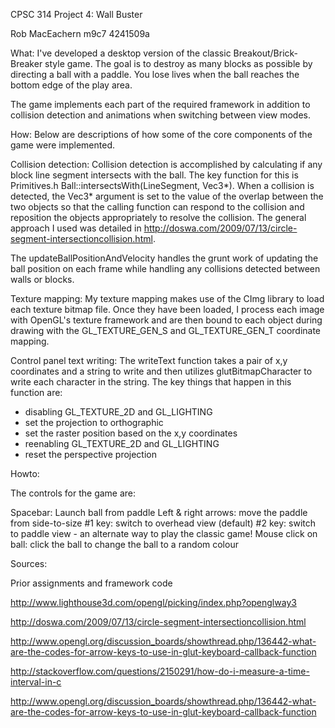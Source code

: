 CPSC 314
Project 4: Wall Buster

Rob MacEachern
m9c7
4241509a

What:
I've developed a desktop version of the classic Breakout/Brick-Breaker style game. The goal is to destroy as many blocks as possible by directing a ball with a paddle. You lose lives when the ball reaches the bottom edge of the play area.

The game implements each part of the required framework in addition to collision detection and animations when switching between view modes.

How:
Below are descriptions of how some of the core components of the game were implemented.

Collision detection:
Collision detection is accomplished by calculating if any block line segment intersects with the ball. The key function for this is Primitives.h Ball::intersectsWith(LineSegment, Vec3*). When a collision is detected, the Vec3* argument is set to the value of the overlap between the two objects so that the calling function can respond to the collision and reposition the objects appropriately to resolve the collision. The general approach I used was detailed in http://doswa.com/2009/07/13/circle-segment-intersectioncollision.html.

The updateBallPositionAndVelocity handles the grunt work of updating the ball position on each frame while handling any collisions detected between walls or blocks.

Texture mapping:
My texture mapping makes use of the CImg library to load each texture bitmap file. Once they have been loaded, I process each image with OpenGL's texture framework and are then bound to each object during drawing with the GL_TEXTURE_GEN_S and GL_TEXTURE_GEN_T coordinate mapping.

Control panel text writing:
The writeText function takes a pair of x,y coordinates and a string to write and then utilizes glutBitmapCharacter to write each character in the string. The key things that happen in this function are:
- disabling GL_TEXTURE_2D and GL_LIGHTING
- set the projection to orthographic
- set the raster position based on the x,y coordinates
- reenabling GL_TEXTURE_2D and GL_LIGHTING
- reset the perspective projection

Howto:

The controls for the game are:

Spacebar: Launch ball from paddle
Left & right arrows: move the paddle from side-to-size
#1 key: switch to overhead view (default)
#2 key: switch to paddle view - an alternate way to play the classic game!
Mouse click on ball: click the ball to change the ball to a random colour

Sources:

Prior assignments and framework code

http://www.lighthouse3d.com/opengl/picking/index.php?openglway3

http://doswa.com/2009/07/13/circle-segment-intersectioncollision.html

http://www.opengl.org/discussion_boards/showthread.php/136442-what-are-the-codes-for-arrow-keys-to-use-in-glut-keyboard-callback-function

http://stackoverflow.com/questions/2150291/how-do-i-measure-a-time-interval-in-c

http://www.opengl.org/discussion_boards/showthread.php/136442-what-are-the-codes-for-arrow-keys-to-use-in-glut-keyboard-callback-function



